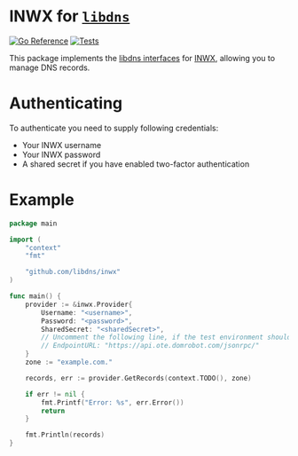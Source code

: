 INWX for [`libdns`](https://github.com/libdns/libdns)
=====================================================

[![Go Reference](https://pkg.go.dev/badge/test.svg)](https://pkg.go.dev/github.com/libdns/inwx)
[![Tests](https://github.com/libdns/inwx/actions/workflows/tests.yml/badge.svg)](https://github.com/libdns/inwx/actions/workflows/tests.yml)

This package implements the [libdns interfaces](https://github.com/libdns/libdns) for [INWX](https://www.inwx.de/en), allowing you to manage DNS records.


Authenticating
==============

To authenticate you need to supply following credentials:

  * Your INWX username
  * Your INWX password
  * A shared secret if you have enabled two-factor authentication


Example
=======

```go
package main

import (
    "context"
    "fmt"

    "github.com/libdns/inwx"
)

func main() {
    provider := &inwx.Provider{
        Username: "<username>",
        Password: "<password>",
        SharedSecret: "<sharedSecret>",
        // Uncomment the following line, if the test environment should be used:
        // EndpointURL: "https://api.ote.domrobot.com/jsonrpc/"
    }
    zone := "example.com."

    records, err := provider.GetRecords(context.TODO(), zone)

    if err != nil {
        fmt.Printf("Error: %s", err.Error())
        return
    }

    fmt.Println(records)
}

```